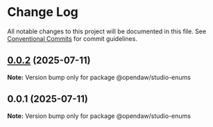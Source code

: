 # Change Log

All notable changes to this project will be documented in this file.
See [Conventional Commits](https://conventionalcommits.org) for commit guidelines.

## [0.0.2](https://github.com/andremichelle/opendaw-turbo/compare/@opendaw/studio-enums@0.0.1...@opendaw/studio-enums@0.0.2) (2025-07-11)

**Note:** Version bump only for package @opendaw/studio-enums

## 0.0.1 (2025-07-11)

**Note:** Version bump only for package @opendaw/studio-enums
